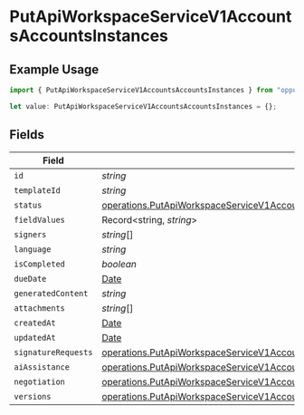 # PutApiWorkspaceServiceV1AccountsAccountsInstances

## Example Usage

```typescript
import { PutApiWorkspaceServiceV1AccountsAccountsInstances } from "oppulence-backend-sdk/models/operations";

let value: PutApiWorkspaceServiceV1AccountsAccountsInstances = {};
```

## Fields

| Field                                                                                                                                                                                            | Type                                                                                                                                                                                             | Required                                                                                                                                                                                         | Description                                                                                                                                                                                      |
| ------------------------------------------------------------------------------------------------------------------------------------------------------------------------------------------------ | ------------------------------------------------------------------------------------------------------------------------------------------------------------------------------------------------ | ------------------------------------------------------------------------------------------------------------------------------------------------------------------------------------------------ | ------------------------------------------------------------------------------------------------------------------------------------------------------------------------------------------------ |
| `id`                                                                                                                                                                                             | *string*                                                                                                                                                                                         | :heavy_minus_sign:                                                                                                                                                                               | N/A                                                                                                                                                                                              |
| `templateId`                                                                                                                                                                                     | *string*                                                                                                                                                                                         | :heavy_minus_sign:                                                                                                                                                                               | N/A                                                                                                                                                                                              |
| `status`                                                                                                                                                                                         | [operations.PutApiWorkspaceServiceV1AccountsAccountsResponseStatus](../../models/operations/putapiworkspaceservicev1accountsaccountsresponsestatus.md)                                           | :heavy_minus_sign:                                                                                                                                                                               | N/A                                                                                                                                                                                              |
| `fieldValues`                                                                                                                                                                                    | Record<string, *string*>                                                                                                                                                                         | :heavy_minus_sign:                                                                                                                                                                               | N/A                                                                                                                                                                                              |
| `signers`                                                                                                                                                                                        | *string*[]                                                                                                                                                                                       | :heavy_minus_sign:                                                                                                                                                                               | N/A                                                                                                                                                                                              |
| `language`                                                                                                                                                                                       | *string*                                                                                                                                                                                         | :heavy_minus_sign:                                                                                                                                                                               | N/A                                                                                                                                                                                              |
| `isCompleted`                                                                                                                                                                                    | *boolean*                                                                                                                                                                                        | :heavy_minus_sign:                                                                                                                                                                               | N/A                                                                                                                                                                                              |
| `dueDate`                                                                                                                                                                                        | [Date](https://developer.mozilla.org/en-US/docs/Web/JavaScript/Reference/Global_Objects/Date)                                                                                                    | :heavy_minus_sign:                                                                                                                                                                               | N/A                                                                                                                                                                                              |
| `generatedContent`                                                                                                                                                                               | *string*                                                                                                                                                                                         | :heavy_minus_sign:                                                                                                                                                                               | N/A                                                                                                                                                                                              |
| `attachments`                                                                                                                                                                                    | *string*[]                                                                                                                                                                                       | :heavy_minus_sign:                                                                                                                                                                               | N/A                                                                                                                                                                                              |
| `createdAt`                                                                                                                                                                                      | [Date](https://developer.mozilla.org/en-US/docs/Web/JavaScript/Reference/Global_Objects/Date)                                                                                                    | :heavy_minus_sign:                                                                                                                                                                               | N/A                                                                                                                                                                                              |
| `updatedAt`                                                                                                                                                                                      | [Date](https://developer.mozilla.org/en-US/docs/Web/JavaScript/Reference/Global_Objects/Date)                                                                                                    | :heavy_minus_sign:                                                                                                                                                                               | N/A                                                                                                                                                                                              |
| `signatureRequests`                                                                                                                                                                              | [operations.PutApiWorkspaceServiceV1AccountsAccountsSignatureRequests](../../models/operations/putapiworkspaceservicev1accountsaccountssignaturerequests.md)[]                                   | :heavy_minus_sign:                                                                                                                                                                               | N/A                                                                                                                                                                                              |
| `aiAssistance`                                                                                                                                                                                   | [operations.PutApiWorkspaceServiceV1AccountsAccountsAiAssistance](../../models/operations/putapiworkspaceservicev1accountsaccountsaiassistance.md)[]                                             | :heavy_minus_sign:                                                                                                                                                                               | N/A                                                                                                                                                                                              |
| `negotiation`                                                                                                                                                                                    | [operations.PutApiWorkspaceServiceV1AccountsAccountsNegotiation](../../models/operations/putapiworkspaceservicev1accountsaccountsnegotiation.md)                                                 | :heavy_minus_sign:                                                                                                                                                                               | N/A                                                                                                                                                                                              |
| `versions`                                                                                                                                                                                       | [operations.PutApiWorkspaceServiceV1AccountsAccountsResponse200ApplicationJSONVersions](../../models/operations/putapiworkspaceservicev1accountsaccountsresponse200applicationjsonversions.md)[] | :heavy_minus_sign:                                                                                                                                                                               | N/A                                                                                                                                                                                              |